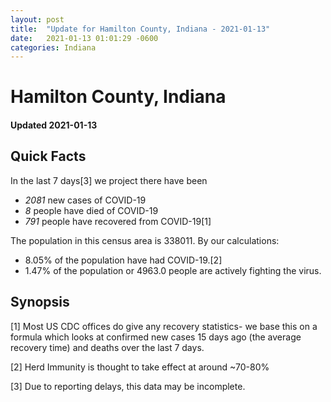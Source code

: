 ```yaml
---
layout: post
title:  "Update for Hamilton County, Indiana - 2021-01-13"
date:   2021-01-13 01:01:29 -0600
categories: Indiana
---
```


# Hamilton County, Indiana
#### Updated 2021-01-13

## Quick Facts

In the last 7 days[3] we project there have been
- *2081* new cases of COVID-19
- *8* people have died of COVID-19
- *791* people have recovered from COVID-19[1]

The population in this census area is 338011. By our calculations:
- 8.05% of the population have had COVID-19.[2]
- 1.47% of the population or 4963.0 people are actively fighting the virus.

## Synopsis




[1] Most US CDC offices do give any recovery statistics- we base this on a formula which looks at confirmed new cases
15 days ago (the average recovery time) and deaths over the last 7 days.

[2] Herd Immunity is thought to take effect at around ~70-80%

[3] Due to reporting delays, this data may be incomplete.
 
    